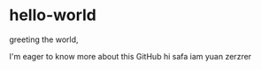 # hello-world
greeting the world,

 I'm eager to know more about this GitHub
hi safa iam yuan
zerzrer
